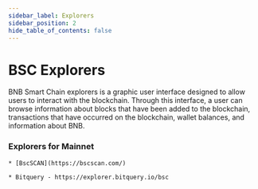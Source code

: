 ```yaml
---
sidebar_label: Explorers
sidebar_position: 2
hide_table_of_contents: false
---
```


# BSC Explorers

BNB Smart Chain explorers is a graphic user interface designed to allow users to interact with the blockchain. Through this interface, a user can browse information about blocks that have been added to the blockchain, transactions that have occurred on the blockchain, wallet balances, and information about BNB.

### Explorers for Mainnet

    * [BscSCAN](https://bscscan.com/)
    
    * Bitquery - https://explorer.bitquery.io/bsc
